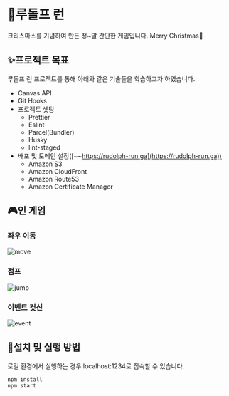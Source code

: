 # 🎅루돌프 런

크리스마스를 기념하여 만든 정~말 간단한 게임입니다. Merry Christmas🎄

## ✨프로젝트 목표

루돌프 런 프로젝트를 통해 아래와 같은 기술들을 학습하고자 하였습니다.

- Canvas API
- Git Hooks
- 프로젝트 셋팅
  - Prettier
  - Eslint
  - Parcel(Bundler)
  - Husky
  - lint-staged
- 배포 및 도메인 설정([~~https://rudolph-run.ga](https://rudolph-run.ga))
  - Amazon S3
  - Amazon CloudFront
  - Amazon Route53
  - Amazon Certificate Manager

## 🎮인 게임

### 좌우 이동

![move](./image/move.gif)

### 점프
![jump](./image/jump.gif)

### 이벤트 컷신
![event](./image/event.gif)

## 💾설치 및 실행 방법
로컬 환경에서 실행하는 경우 localhost:1234로 접속할 수 있습니다.
```
npm install
npm start
```
